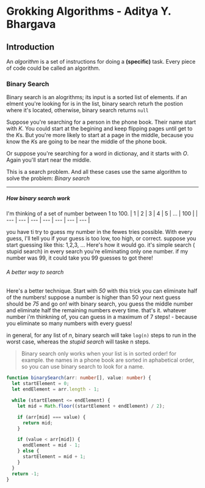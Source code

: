 # Grokking Algorithms - Aditya Y. Bhargava

## Introduction
An *algorithm* is a set of instructions for doing a **(specific)** task. Every piece of code could be called an algorithm.

### Binary Search
Binary search is an alogrithms; its input is a sorted list of elements.
if an elment you're looking for is in the list, binary search returh the postion where it's located, otherwise, binary search returns `null`

Suppose you're searching for a person in the phone book. Their name start with *K*. You could start at  the begining and keep flipping pages until get to the *K*s. But you're more likely to start at a page in the middle, because you know the *K*s are going to be near the middle of the phone book.

Or suppose you're searching for a word in dictionay, and it starts with *O*. Again you'll start near the middle.

This is a search problem. And all these cases use the same algorithm to solve the problem: *Binary search*

---

##### How binary search work
I'm thinking of a set of number between 1 to 100.
| 1   | 2   | 3    | 4    | 5    |  ...   | 100 |
| --- | --- | --- | --- | --- | --- | --- |

you have ti try to guess my number in the fewes tries possible.
With every guess, I'll tell you if your guess is too low, too high, or correct.
suppose you start guessing like this: 1,2,3, ... Here's how it would go. it's simple search ( stupid search) in every search you're eliminating only one number. if my number was 99, it could take you 99 guesses to got there!

###### A better way to search
Here's a better technique. Start with *50*
with this trick you can eliminate half of the numbers!
suppose a number is higher than 50
your next guess should be *75* and go on!
with binary search, you guess the middle number and eliminate half the remaining numbers every time. that's it. whatever number i'm thinkning of, you can guess in a maximum of 7 steps! - because you eliminate so many numbers with every guess!

in general, for any list of *n*, binary search will take `log(n)`  steps to run in the worst case, whereas the *stupid search* will taske n steps.


>Binary search only works when your list is in sorted order! for example. the names in a phone book are sorted in aphabetical order, so you can use binary search to look for a name.


```typescript
function binarySearch(arr: number[], value: number) {
  let startElement = 0;
  let endElement = arr.length - 1;

  while (startElement <= endElement) {
    let mid = Math.floor((startElement + endElement) / 2);

    if (arr[mid] === value) {
      return mid;
    }

    if (value < arr[mid]) {
      endElement = mid - 1;
    } else {
      startElement = mid + 1;
    }
  }
  return -1;
}
```

